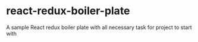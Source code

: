 # react-redux-boiler-plate
A sample React redux boiler plate with all necessary task for project to start with
